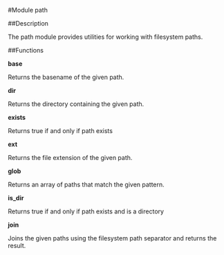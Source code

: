 #Module path

##Description

The path module provides utilities for working with filesystem paths.

##Functions

**base**

Returns the basename of the given path.

**dir**

Returns the directory containing the given path.

**exists**

Returns true if and only if path exists

**ext**

Returns the file extension of the given path.

**glob**

Returns an array of paths that match the given pattern.

**is_dir**

Returns true if and only if path exists and is a directory

**join**

Joins the given paths using the filesystem path separator and returns
the result.


